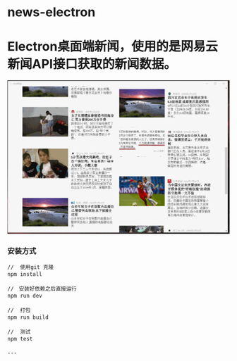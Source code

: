 # news-electron

# Electron桌面端新闻，使用的是网易云新闻API接口获取的新闻数据。

![image](https://github.com/jianpiao/news-electron/blob/master/static/element-news.gif)

### 安装方式
```
//  使用git 克隆
npm install 

//　安装好依赖之后直接运行
npm run dev

//  打包
npm run build

//  测试
npm test

---

